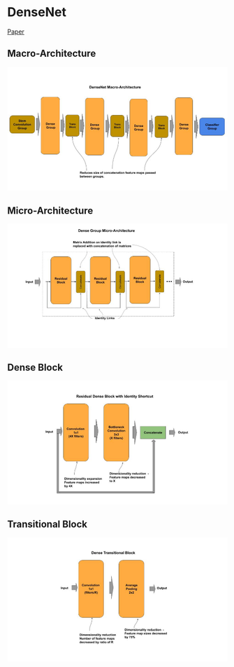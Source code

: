 
# DenseNet

[Paper](https://arxiv.org/pdf/1608.06993.pdf)

## Macro-Architecture

<img src='macro.jpg'>

## Micro-Architecture

<img src='micro.jpg'>

## Dense Block

<img src="dense-block.jpg">

## Transitional Block

<img src="trans-block.jpg">
